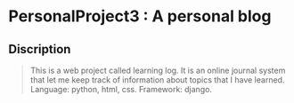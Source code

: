# PersonalProject3 : A personal blog
## Discription
>This is a web project called learning log. It is an online journal system that let me keep track of information about topics that I have learned.
>Language: python, html, css.
>Framework: django.

